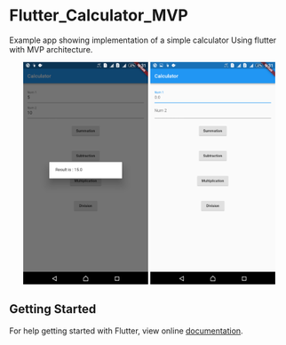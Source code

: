 # Flutter_Calculator_MVP


Example app showing implementation of a simple calculator Using flutter with MVP architecture.
<p align="center">
<img src="Screenshot_2018-09-10-09-31-27.png" height="400em" />
<img src="Screenshot_2018-09-10-09-31-46.png" height="400em" />
</p>


## Getting Started

For help getting started with Flutter, view online [documentation](http://flutter.io/).
